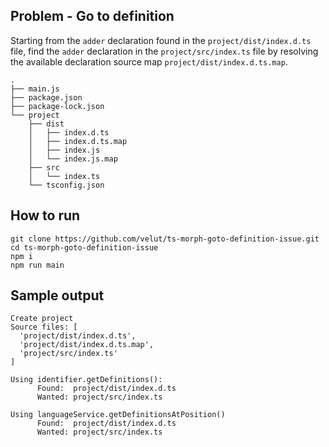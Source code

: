 ## Problem -  Go to definition

Starting from the `adder` declaration found in the `project/dist/index.d.ts` file, find the `adder` declaration in the `project/src/index.ts` file by resolving the available declaration source map `project/dist/index.d.ts.map`.

```
.
├── main.js
├── package.json
├── package-lock.json
└── project
    ├── dist
    │   ├── index.d.ts
    │   ├── index.d.ts.map
    │   ├── index.js
    │   └── index.js.map
    ├── src
    │   └── index.ts
    └── tsconfig.json
```

## How to run

```
git clone https://github.com/velut/ts-morph-goto-definition-issue.git
cd ts-morph-goto-definition-issue
npm i
npm run main
```

## Sample output

```
Create project
Source files: [
  'project/dist/index.d.ts',
  'project/dist/index.d.ts.map',
  'project/src/index.ts'
]

Using identifier.getDefinitions():
      Found:  project/dist/index.d.ts
      Wanted: project/src/index.ts

Using languageService.getDefinitionsAtPosition()
      Found:  project/dist/index.d.ts
      Wanted: project/src/index.ts
```
